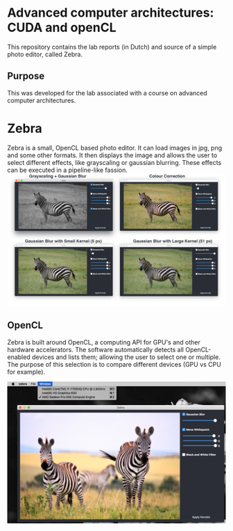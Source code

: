 # Advanced computer architectures: CUDA and openCL
This repository contains the lab reports (in Dutch) and source of a simple photo editor, called Zebra. 

## Purpose
This was developed for the lab associated with a course on advanced computer architectures.

# Zebra
Zebra is a small, OpenCL based photo editor. It can load images in jpg, png and some other formats. It then displays the image and allows the user to select different effects, like grayscaling or gaussian blurring. These effects can be executed in a pipeline-like fassion. 
![Diffent effects](zebra.png)

## OpenCL
Zebra is built around OpenCL, a computing API for GPU's and other hardware accelerators. The software automatically detects all OpenCL-enabled devices and lists them; allowing the user to select one or multiple. The purpose of this selection is to compare different devices (GPU vs CPU for example).

![Select GPU/CPU](reports/04/screenshot.png)
